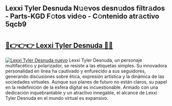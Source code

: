 ## Lexxi Tyler Desnuda N𝚞𝚎vos desn𝚞dos filtr𝚊dos - Parts-KGD F𝚘tos vid𝚎o - C𝚘ntenido atr𝚊ctivo 5qcb9

# <h2><a href="http://mbcex1.tromn.icu/?c=Lexxi+Tyler+Desnuda">🔗👉👉👉 Lexxi Tyler Desnuda 🔗🔗</a></h2>

[![Lexxi Tyler Desnuda nuevo](https://i.imgur.com/pEAQMta.gif)](http://mbcex1.tromn.icu/?c=Lexxi+Tyler+Desnuda)
Lexxi Tyler Desnuda, un personaje multifacético y polarizador, se resiste a las etiquetas simples. Su innovadora personalidad en línea ha cautivado y enfurecido a sus seguidores, generando discusiones sobre ética, expresión artística y la dinámica de las sociedades virtuales. Aunque sus planes de futuro no están claros, su papel en la redefinición de la esfera digital es incuestionable. Armado con una dedicación inquebrantable y un atractivo innegable, el alcance de Lexxi Tyler Desnuda en el mundo virtual es expansivo.
